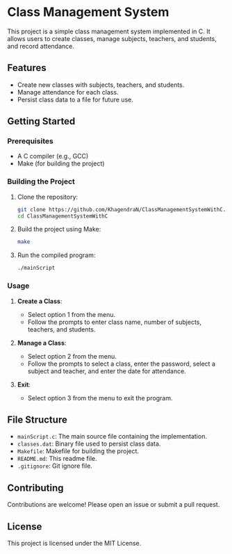 # Class Management System

This project is a simple class management system implemented in C. It allows users to create classes, manage subjects, teachers, and students, and record attendance.

## Features

- Create new classes with subjects, teachers, and students.
- Manage attendance for each class.
- Persist class data to a file for future use.

## Getting Started

### Prerequisites

- A C compiler (e.g., GCC)
- Make (for building the project)

### Building the Project

1. Clone the repository:
   ```sh
   git clone https://github.com/KhagendraN/ClassManagementSystemWithC.git
   cd ClassManagementSystemWithC
   ```

2. Build the project using Make:
   ```sh
   make
   ```

3. Run the compiled program:
   ```sh
   ./mainScript
   ```

### Usage

1. **Create a Class**:
   - Select option 1 from the menu.
   - Follow the prompts to enter class name, number of subjects, teachers, and students.

2. **Manage a Class**:
   - Select option 2 from the menu.
   - Follow the prompts to select a class, enter the password, select a subject and teacher, and enter the date for attendance.

3. **Exit**:
   - Select option 3 from the menu to exit the program.

## File Structure

- `mainScript.c`: The main source file containing the implementation.
- `classes.dat`: Binary file used to persist class data.
- `Makefile`: Makefile for building the project.
- `README.md`: This readme file.
- `.gitignore`: Git ignore file.

## Contributing

Contributions are welcome! Please open an issue or submit a pull request.

## License

This project is licensed under the MIT License.

